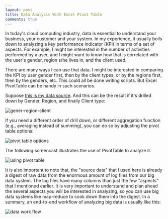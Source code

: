 ```yaml
---
layout: post
title: Data Analysis With Excel Pivot Table
comments: true
---
```


In today's cloud computing industry, data is essential to understand your
business, your customer and your system. In my experience, it usually boils
down to analyzing a key performance indicator (KPI) in terms of a set of
aspects. For example, I might be interested in the number of activities
performed by a user, and I might want to know how that is correlated with the
user's gender, region s/he lives in, and the client used.

There are many ways I can use that data. I might be interested in comparing the
KPI by user gender first, then by the client types, or by the regions first,
then by the genders, etc. This could all be done writing scripts. But Excel
PivotTable can be handy in such scenarios.

Suppose [this is my data
source](https://github.com/kflu/kflu.github.io/files/160868/stats.txt). And
this can be the result if it's drilled down by Gender, Region, and finally
Client type:

![gener-region-client](https://cloud.githubusercontent.com/assets/1031978/13562142/cca0312a-e3e9-11e5-8929-6f99035c9ff4.png)

If you need a different order of drill down, or different aggregation function
(e.g., averaging instead of summing), you can do so by adjusting the pivot
table options:

![pivot table options](https://cloud.githubusercontent.com/assets/1031978/13562171/29356eb4-e3ea-11e5-9d59-2f519279bb73.png)

The following screencast illustrates the use of PivotTable to analyze it.

![using pivot table](https://cloud.githubusercontent.com/assets/1031978/13562034/6a3b0b1e-e3e8-11e5-8ff1-98a87e14db9b.gif)

It is also important to note that, the "source data" that I used here is
already a digest of raw data from the enormous amount of log files from our big
data system. The log files have many columns than just the few "aspects" that I
mentioned earlier. It is very important to understand and plan ahead the
several aspects you will be interested in analyzing, so you can use big data
systems like map-reduce to cook down them into the digest. In a summary, an
end-to-end workflow of analyzing big data is usually like this:

![data work flow](https://cloud.githubusercontent.com/assets/1031978/13562474/d50cb834-e3ed-11e5-8657-8ba115cf7290.png)
